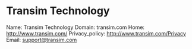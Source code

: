 
# Transim Technology

Name: Transim Technology
Domain: transim.com
Home: http://www.transim.com/
Privacy_policy: http://www.transim.com/Privacy
Email: support@transim.com
